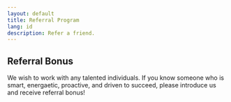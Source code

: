 ```yaml
---
layout: default
title: Referral Program
lang: id
description: Refer a friend.
---
```




## Referral Bonus

We wish to work with any talented individuals. If you know someone who is smart, energaetic, proactive, and driven to succeed, please introduce us and receive referral bonus!